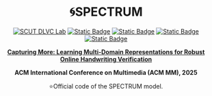 # <div align="center">🌀SPECTRUM

<div align="center">
  <a href="http://dlvc-lab.net/lianwen/"> <img alt="SCUT DLVC Lab" src="https://img.shields.io/badge/SCUT-DLVC_Lab-A85882?logo=Academia&logoColor=hsl"></a>
  <a href="https://arxiv.org/abs/2508.01427"> <img alt="Static Badge" src="https://img.shields.io/badge/ACMMM-SPECTURM-%23327FE6?logo=ACM&logoColor=rgb&labelColor=58B822"></a>
  <a href="https://arxiv.org/abs/2508.01427"> <img alt="Static Badge" src="https://img.shields.io/badge/arXiv-2508.01427-%23CE0000?logo=arXiv&logoColor=rgb&labelColor=gray"></a>
  <a href="https://huggingface.co/papers/2508.01427"> <img alt="Static Badge" src="https://img.shields.io/badge/HuggingFace-Paper-FFBF00?logo=HuggingFace&logoColor=rgb&labelColor=gray"></a>
  <a href="./LICENSE"> <img alt="Static Badge" src="https://img.shields.io/badge/License-GPLv3-98009A?logo=GNUBash&logoColor=rgb&labelColor=006622"></a>
<p></p>


<a href="https://arxiv.org/abs/2508.01427"> <b>Capturing More: Learning Multi-Domain Representations for Robust Online Handwriting Verification</b> </a>

<b>ACM International Conference on Multimedia (ACM MM), 2025</b>

:star:Official code of the SPECTRUM model.
</div>
